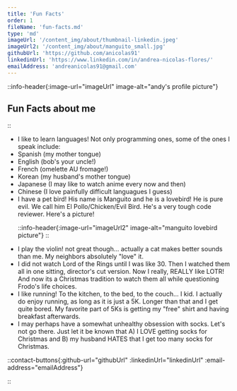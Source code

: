 ```yaml
---
title: 'Fun Facts'
order: 1
fileName: 'fun-facts.md'
type: 'md'
imageUrl: '/content_img/about/thumbnail-linkedin.jpeg'
imageUrl2: '/content_img/about/manguito_small.jpg'
githubUrl: 'https://github.com/anicolas91'
linkedinUrl: 'https://www.linkedin.com/in/andrea-nicolas-flores/'
emailAddress: 'andreanicolas91@gmail.com'
---
```


::info-header{:image-url="imageUrl" image-alt="andy's profile picture"}


## Fun Facts about me

::

<ul class="mcl-list mcl-list-warning">
  <li> I like to learn languages! Not only programming ones, some of the ones I speak include:</li>
  <li class="ml-md">Spanish (my mother tongue)</li>
  <li class="ml-md">English (bob's your uncle!)</li>
  <li class="ml-md">French (omelette AU fromage!)</li>
  <li class="ml-md">Korean (my husband's mother tongue)</li>
  <li class="ml-md">Japanese (I may like to watch anime every now and then)</li>
  <li class="ml-md">Chinese (I love painfully difficult languagues I guess)</li>

  <li> I have a pet bird! His name is Manguito and he is a lovebird! He is pure evil. We call him El Pollo/Chicken/Evil Bird. He's a very tough code reviewer. Here's a picture!</li>

  ::info-header{:image-url="imageUrl2" image-alt="manguito lovebird picture"}
  ::

  <li> I play the violin! not great though... actually a cat makes better sounds than me. My neighbors absolutely "love" it.</li>
  <li> I did not watch Lord of the Rings until I was like 30. Then I watched them all in one sitting, director's cut version. Now I really, REALLY like LOTR! And now its a Christmas tradition to watch them all while questioning Frodo's life choices. </li>
  <li> I like running! To  the kitchen, to the bed, to the couch... I kid. I actually do enjoy running, as long as it is just a 5K. Longer than that and I get quite bored. My favorite part of 5Ks is getting my "free" shirt and having breakfast afterwards. </li>
  <li> I may perhaps have a somewhat unhealthy obsession with socks. Let's not go there. Just let it be known that A) I LOVE getting socks for Christmas and B) my husband HATES that I get too many socks for Christmas.</li>
</ul>

::contact-buttons{:github-url="githubUrl" :linkedinUrl="linkedinUrl" :email-address="emailAddress"}

::
